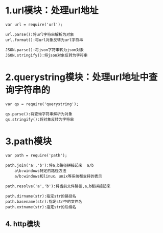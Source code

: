# 1.url模块：处理url地址
```
var url = require('url');

url.parse():将url字符串解析为对象
url.format():将url对象反转为url字符串

JSON.parse():将json字符串转为json对象
JSON.stringify():将json对象反转为字符串
```

# 2.querystring模块：处理url地址中查询字符串的
```
var qs = require('querystring');

qs.parse():将查询字符串解析为对象
qs.stringify():将对象反转为字符串
```
     
# 3.path模块  

```
var path = require('path');

path.join('a','b'):将a,b路径拼接起来  a/b
	a\b:windows特定的路径方法
	a/b:windows和linux，unix等系统都支持的表示
	
path.resolve('a','b'):将当前文件路径,a,b都拼接起来

path.dirname(str):指定str的路径名
path.basename(str):指定str中的文件名
path.extname(str):指定str的后缀名
```



## 4. http模块

```

```

